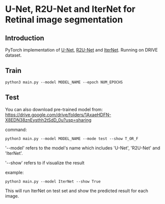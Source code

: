 # U-Net, R2U-Net and IterNet for Retinal image segmentation

## Introduction

PyTorch implementation of [U-Net](https://arxiv.org/abs/1505.04597), [R2U-Net](https://arxiv.org/pdf/1802.06955.pdf) and [IterNet](https://arxiv.org/abs/1912.05763). Running on DRIVE dataset.


## Train
~~~
python3 main.py --model MODEL_NAME --epoch NUM_EPOCHS
~~~


## Test


You can also download pre-trained model from: https://drive.google.com/drive/folders/1AxaeHDFN-X8EDN38znEysthh2tSdD_0u?usp=sharing 

command:
~~~
python3 main.py --model MODEL_NAME --mode test --show T_OR_F
~~~

'--model' refers to the model's name which includes 'U-Net', 'R2U-Net' and 'IterNet'.

'--show' refers to if visualize the result

example:
~~~
python3 main.py --model IterNet --show True
~~~

This will run IterNet on test set and show the predicted result for each image.